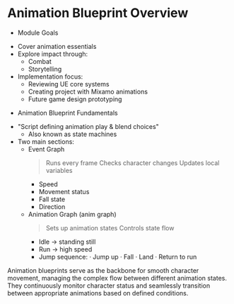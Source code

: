 # Animation Blueprint Overview

* Module Goals
 - Cover animation essentials
 - Explore impact through:
   * Combat
   * Storytelling
 - Implementation focus:
   * Reviewing UE core systems
   * Creating project with Mixamo animations
   * Future game design prototyping

* Animation Blueprint Fundamentals
 - "Script defining animation play & blend choices"
   * Also known as state machines
 - Two main sections:
   * Event Graph
     > Runs every frame
     > Checks character changes
     > Updates local variables
       - Speed
       - Movement status
       - Fall state
       - Direction
   * Animation Graph (anim graph)
     > Sets up animation states
     > Controls state flow
       - Idle → standing still
       - Run → high speed
       - Jump sequence:
         · Jump up
         · Fall
         · Land
         · Return to run

Animation blueprints serve as the backbone for smooth character movement, managing the complex flow between different animation states. They continuously monitor character status and seamlessly transition between appropriate animations based on defined conditions.